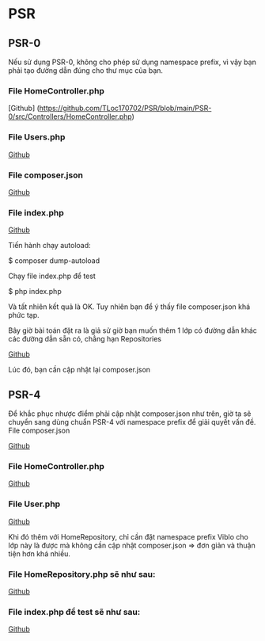 # PSR
## PSR-0
Nếu sử dụng PSR-0, không cho phép sử dụng namespace prefix, vì vậy bạn phải tạo đường dẫn đúng cho thư mục của bạn.
### File HomeController.php
[Github] (https://github.com/TLoc170702/PSR/blob/main/PSR-0/src/Controllers/HomeController.php)
### File Users.php
[Github](https://github.com/TLoc170702/PSR/blob/main/PSR-0/src/Models/User.php)
### File composer.json
[Github](https://github.com/TLoc170702/PSR/blob/main/PSR-0/composer.json)
### File index.php
[Github](https://github.com/TLoc170702/PSR/blob/main/PSR-0/index.php)

Tiến hành chạy autoload:

$ composer dump-autoload

Chạy file index.php để test

$ php index.php

Và tất nhiên kết quả là OK. Tuy nhiên bạn để ý thấy file composer.json khá phức tạp.

Bây giờ bài toán đặt ra là giả sử giờ bạn muốn thêm 1 lớp có đường dẫn khác các đường dẫn sẵn có, chẳng hạn Repositories 

[Github](https://github.com/TLoc170702/PSR/blob/main/PSR-0/src/Repositories/HomeRepository.php)

Lúc đó, bạn cần cập nhật lại composer.json

## PSR-4

Để khắc phục nhược điểm phải cập nhật composer.json như trên, giờ ta sẽ chuyển sang dùng chuẩn PSR-4 với namespace prefix để giải quyết vấn đề. File composer.json 

[Github](https://github.com/TLoc170702/PSR/blob/main/PSR-4/composer.json)

### File HomeController.php

[Github](https://github.com/TLoc170702/PSR/blob/main/PSR-4/src/Controllers/HomeController.php)
### File User.php

[Github](https://github.com/TLoc170702/PSR/blob/main/PSR-4/src/Models/User.php)

Khi đó thêm với HomeRepository, chỉ cần đặt namespace prefix Viblo cho lớp này là được mà không cần cập nhật composer.json => đơn giản và thuận tiện hơn khá nhiều.
### File HomeRepository.php sẽ như sau:

[Github](https://github.com/TLoc170702/PSR/blob/main/PSR-4/src/Repositories/HomeRepository.php)
### File index.php để test sẽ như sau:

[Github](https://github.com/TLoc170702/PSR/blob/main/PSR-4/index.php)











